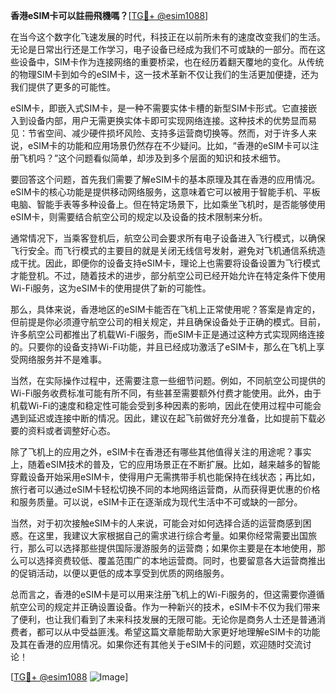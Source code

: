 **香港eSIM卡可以註冊飛機嗎？**[[TG💪+ @esim1088](https://t.me/s/esim1088)]

在当今这个数字化飞速发展的时代，科技正在以前所未有的速度改变我们的生活。无论是日常出行还是工作学习，电子设备已经成为我们不可或缺的一部分。而在这些设备中，SIM卡作为连接网络的重要桥梁，也在经历着翻天覆地的变化。从传统的物理SIM卡到如今的eSIM卡，这一技术革新不仅让我们的生活更加便捷，还为我们提供了更多的可能性。

eSIM卡，即嵌入式SIM卡，是一种不需要实体卡槽的新型SIM卡形式。它直接嵌入到设备内部，用户无需更换实体卡即可实现网络连接。这种技术的优势显而易见：节省空间、减少硬件损坏风险、支持多运营商切换等。然而，对于许多人来说，eSIM卡的功能和应用场景仍然存在不少疑问。比如，“香港的eSIM卡可以注册飞机吗？”这个问题看似简单，却涉及到多个层面的知识和技术细节。

要回答这个问题，首先我们需要了解eSIM卡的基本原理及其在香港的应用情况。eSIM卡的核心功能是提供移动网络服务，这意味着它可以被用于智能手机、平板电脑、智能手表等多种设备上。但在特定场景下，比如乘坐飞机时，是否能够使用eSIM卡，则需要结合航空公司的规定以及设备的技术限制来分析。

通常情况下，当乘客登机后，航空公司会要求所有电子设备进入飞行模式，以确保飞行安全。而飞行模式的主要目的就是关闭无线信号发射，避免对飞机通信系统造成干扰。因此，即便你的设备支持eSIM卡，理论上也需要将设备设置为飞行模式才能登机。不过，随着技术的进步，部分航空公司已经开始允许在特定条件下使用Wi-Fi服务，这为eSIM卡的使用提供了新的可能性。

那么，具体来说，香港地区的eSIM卡能否在飞机上正常使用呢？答案是肯定的，但前提是你必须遵守航空公司的相关规定，并且确保设备处于正确的模式。目前，许多航空公司都推出了机载Wi-Fi服务，而eSIM卡正是通过这种方式实现网络连接的。只要你的设备支持Wi-Fi功能，并且已经成功激活了eSIM卡，那么在飞机上享受网络服务并不是难事。

当然，在实际操作过程中，还需要注意一些细节问题。例如，不同航空公司提供的Wi-Fi服务收费标准可能有所不同，有些甚至需要额外付费才能使用。此外，由于机载Wi-Fi的速度和稳定性可能会受到多种因素的影响，因此在使用过程中可能会遇到延迟或连接中断的情况。因此，建议在起飞前做好充分准备，比如提前下载必要的资料或者调整好心态。

除了飞机上的应用之外，eSIM卡在香港还有哪些其他值得关注的用途呢？事实上，随着eSIM技术的普及，它的应用场景正在不断扩展。比如，越来越多的智能穿戴设备开始采用eSIM卡，使得用户无需携带手机也能保持在线状态；再比如，旅行者可以通过eSIM卡轻松切换不同的本地网络运营商，从而获得更优惠的价格和服务质量。可以说，eSIM卡正在逐渐成为现代生活中不可或缺的一部分。

当然，对于初次接触eSIM卡的人来说，可能会对如何选择合适的运营商感到困惑。在这里，我建议大家根据自己的需求进行综合考量。如果你经常需要出国旅行，那么可以选择那些提供国际漫游服务的运营商；如果你主要是在本地使用，那么可以选择资费较低、覆盖范围广的本地运营商。同时，也要留意各大运营商推出的促销活动，以便以更低的成本享受到优质的网络服务。

总而言之，香港的eSIM卡是可以用来注册飞机上的Wi-Fi服务的，但这需要你遵循航空公司的规定并正确设置设备。作为一种新兴的技术，eSIM卡不仅为我们带来了便利，也让我们看到了未来科技发展的无限可能。无论你是商务人士还是普通消费者，都可以从中受益匪浅。希望这篇文章能帮助大家更好地理解eSIM卡的功能及其在香港的应用情况。如果你还有其他关于eSIM卡的问题，欢迎随时交流讨论！

[[TG💪+ @esim1088](https://t.me/s/esim1088) ![Image](https://i.postimg.cc/4NQfJmqS/Snipaste-2025-05-13-00-14-12.png)]